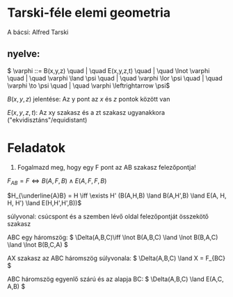 # Tarski-féle elemi geometria

A bácsi: Alfred Tarski

## nyelve:
$ \varphi ::= B(x,y,z) \quad | \quad E(x,y,z,t) \quad | \quad \lnot \varphi \quad | \quad \varphi \land \psi
\quad | \quad 
\varphi \lor \psi
\quad | \quad \varphi \to \psi \quad | \quad \varphi \leftrightarrow \psi$

$B(x,y,z)$ jelentése: Az y pont az $x$ és $z$ pontok között van

$E(x,y,z,t)$: Az xy szakasz és a zt szakasz ugyanakkora ("ekvidisztáns"/equidistant)

# Feladatok
1. Fogalmazd meg, hogy egy F pont az AB szakasz felezőpontja!

$F_{AB} = F \iff B(A,F,B) \land E(A,F,F,B)$

$H_{\underline{A}B} = H \iff \exists H' (B(A,H,B) \land B(A,H',B) \land E(A, H, H, H') \land E(H,H',H',B))$

súlyvonal: csúcspont és a szemben lévő oldal felezőpontját összekötő szakasz

ABC egy háromszög:
$ \Delta(A,B,C)\iff   \lnot B(A,B,C) \land \lnot B(B,A,C) \land \lnot B(B,C,A) $

AX szakasz az ABC háromszög súlyvonala:
$ \Delta(A,B,C) \land X = F_{BC} $

ABC háromszög egyenlő szárú és az alapja BC:
$ \Delta(A,B,C) \land E(A,C, A,B) $